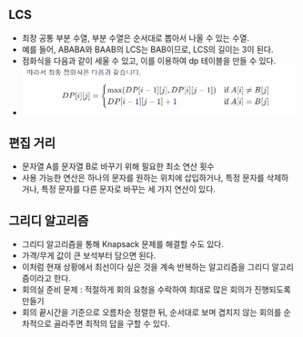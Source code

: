 ## LCS
- 최장 공통 부분 수열, 부분 수열은 순서대로 뽑아서 나올 수 있는 수열.
- 예를 들어, ABABA와 BAAB의 LCS는 BAB이므로, LCS의 길이는 3이 된다.
- 점화식을 다음과 같이 세울 수 있고, 이를 이용하여 dp 테이블을 만들 수 있다.
- ![img_5.png](img_5.png)

## 편집 거리
- 문자열 A를 문자열 B로 바꾸기 위해 필요한 최소 연산 횟수
- 사용 가능한 연산은 하나의 문자를 원하는 위치에 삽입하거나, 특정 문자를 삭제하거나, 특정 문자를
다른 문자로 바꾸는 세 가지 연산이 있다.

## 그리디 알고리즘
- 그리디 알고리즘을 통해 Knapsack 문제를 해결할 수도 있다.
- 가격/무게 값이 큰 보석부터 담으면 된다.
- 이처럼 현재 상황에서 최선이다 싶은 것을 계속 반복하는 알고리즘을 그리디 알고리즘이라고 한다.
- 회의실 준비 문제 : 적절하게 회의 요청을 수락하여 최대로 많은 회의가 진행되도록 만들기
- 회의 끝시간을 기준으로 오름차순 정렬한 뒤, 순서대로 보며 겹치지 않는 회의를 순차적으로 골라주면
최적의 답을 구할 수 있다.